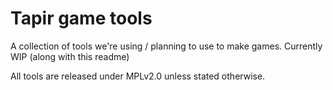 # Tapir game tools

A collection of tools we're using / planning to use to make games. Currently WIP (along with this readme)

All tools are released under MPLv2.0 unless stated otherwise.
